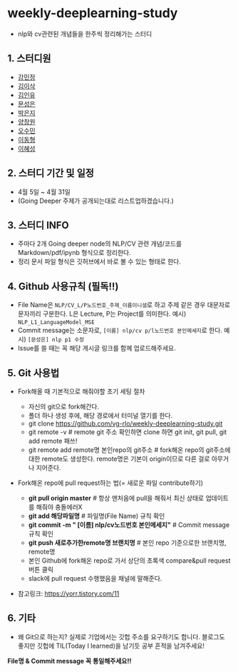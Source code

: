 # **weekly-deeplearning-study**
  * nlp와 cv관련된 개념들을 한주씩 정리해가는 스터디

## 1. 스터디원
  * [강민정](https://github.com/miinkang)
  * [김이삭](https://github.com/IsaacTips)
  * [김인유](https://github.com/willowkim8)
  * [문성은](https://github.com/vg-rlo/)
  * [박은지](https://github.com/guide333)
  * [양창원](https://github.com/Shinest-changwon)
  * [오수민](https://github.com/Acclesia)
  * [이동형](https://github.com/abidan-korea)
  * [이혜성](https://github.com/gotjd709)

## 2. 스터디 기간 및 일정 
  * 4월 5일 ~ 4월 31일
  * (Going Deeper 주제가 공개되는대로 리스트업하겠습니다.)

## 3. 스터디 INFO
  * 주마다 2개 Going deeper node의 NLP/CV 관련 개념/코드를 Markdown/pdf/ipynb 형식으로 정리한다.
  * 정리 문서 파일 형식은 깃허브에서 바로 볼 수 있는 형태로 한다. 

## 4. Github 사용규칙 (필독!!)
  * File Name은 `NLP/CV_L/P노드번호_주제_이름이니셜`로 하고 주제 같은 경우 대문자로 문자끼리 구분한다. L은 Lecture, P는 Project를 의미한다. 예시) `NLP_L1_LanguageModel_MSE` 
  * Commit message는 소문자로, `[이름] nlp/cv p/l노드번호 본인메세지`로 한다. 예시) `[문성은] nlp p1 수정`
  * Issue를 쓸 때는 꼭 해당 게시글 링크를 함께 업로드해주세요.

## 5. Git 사용법 
  * Fork해올 때 기본적으로 해줘야할 초기 세팅 절차 
	- 자신의 git으로 fork해간다. 
	- 폴더 하나 생성 후에, 해당 경로에서 터미널 열기를 한다. 
	- git clone https://github.com/vg-rlo/weekly-deeplearning-study.git
  	- git remote -v # remote git 주소 확인하면 clone 하면 git init, git pull, git add remote 패쓰! 
  	- git remote add remote명 본인repo의 git주소 # fork해온 repo의 git주소에 대한 remote도 생성한다. remote명은 기본이 origin이므로 다른 걸로 아무거나 지어준다.  

  * Fork해온 repo에 pull request하는 법(= 새로운 파일 contribute하기) 
  	- **git pull origin master** # 항상 맨처음에 pull을 해줘서 최신 상태로 업데이트를 해줘야 충돌에러X
  	- **git add 해당파일명** # 파일명(File Name) 규칙 확인 
  	- **git commit -m " [이름] nlp/cv노드번호 본인메세지"** # Commit message 규칙 확인
  	- **git push 새로추가한remote명 브랜치명** # 본인 repo 기준으로한 브랜치명, remote명
  	- 본인 Github에 fork해온 repo로 가서 상단의 초록색 compare&pull request 버튼 클릭 
  	- slack에 pull request 수행했음을 채널에 말해준다.
  * 참고링크: https://yorr.tistory.com/11

## 6. 기타
  * 왜 Git으로 하는지? 실제로 기업에서는 깃헙 주소를 요구하기도 합니다. 블로그도 좋지만 깃헙에 TIL(Today I learned)을 남기듯 공부 흔적을 남겨주세요! 

**File명 & Commit message 꼭 통일해주세요!!**

